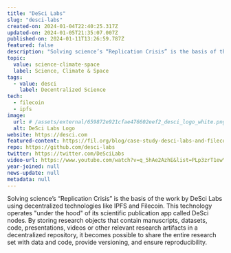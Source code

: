 ```yaml
---
title: "DeSci Labs"
slug: "desci-labs"
created-on: 2024-01-04T22:40:25.317Z
updated-on: 2024-01-05T21:35:07.007Z
published-on: 2024-01-11T13:26:59.787Z
featured: false
description: "Solving science’s “Replication Crisis” is the basis of the work by DeSci Labs using decentralized technologies like IPFS and Filecoin."
topic:
  value: science-climate-space
  label: Science, Climate & Space
tags:
  - value: desci
    label: Decentralized Science
tech:
  - filecoin
  - ipfs
image:
  url: # /assets/external/659872e921cfae476602eef2_desci_logo_white.png
  alt: DeSci Labs Logo
website: https://desci.com
featured-content: https://fil.org/blog/case-study-desci-labs-and-filecoin-enabling-a-future-of-open-science/
repo: https://github.com/desci-labs
twitter: https://twitter.com/DeSciLabs
video-url: https://www.youtube.com/watch?v=q_5hAe2AzhE&list=PLp3zrT1ewY0micCUXk2G1B1-ukbpuclJy&index=15
year-joined: null
news-update: null
metadata: null
---
```


Solving science’s “Replication Crisis” is the basis of the work by DeSci Labs using decentralized technologies like IPFS and Filecoin. This technology operates "under the hood" of its scientific publication app called DeSci nodes. By storing research objects that contain manuscripts, datasets, code, presentations, videos or other relevant research artifacts in a decentralized repository, it becomes possible to share the entire research set with data and code, provide versioning, and ensure reproducibility.
